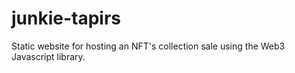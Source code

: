 # junkie-tapirs

Static website for hosting an NFT's collection sale using the Web3 Javascript library.
